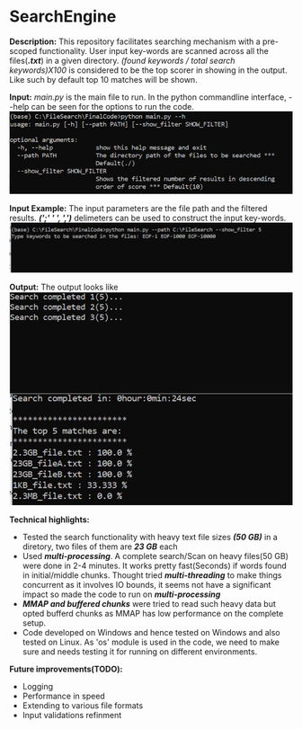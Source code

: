 # SearchEngine
**Description:**  This repository facilitates searching mechanism with a pre-scoped functionality. User input key-words are scanned across all the files(***.txt***) in a given directory.
                  *(found keywords / total search keywords)X100* is considered to be the top scorer in showing in the output. Like such by default top 10 matches will be shown.
          
**Input:**        *main.py* is the main file to run. In the python commandline interface, --help can be seen for the options to run the code.
                  ![](Images/help.JPG)      

**Input Example:**  The input parameters are the file path and the filtered results. ***(';' ' ', ',')***  delimeters can be used to construct the input key-words.
                  ![](Images/input.JPG)  
                  
**Output:**       The output looks like
                  ![](Images/output.JPG) 
                    
                  
**Technical highlights:**   
* Tested the search functionality with heavy text file sizes ***(50 GB)*** in a diretory, two files of them are ***23 GB*** each
* Used ***multi-processing***. A complete search/Scan on heavy files(50 GB) were done in 2-4 minutes. It works pretty fast(Seconds) if words found in initial/middle chunks. Thought tried ***multi-threading*** to make things concurrent as it involves IO bounds, it seems not have a significant impact so made the code to run on  ***multi-processing***
* ***MMAP and buffered chunks*** were tried to read such heavy data but opted bufferd chunks as MMAP has low performance on the complete setup.
* Code developed on Windows and hence tested on Windows and also tested on Linux. As 'os' module is used in the code, we need to make sure and needs testing it for running on different environments.
                   
                   
**Future improvements(TODO):**   
* Logging
* Performance in speed
* Extending to various file formats
* Input validations refinment
